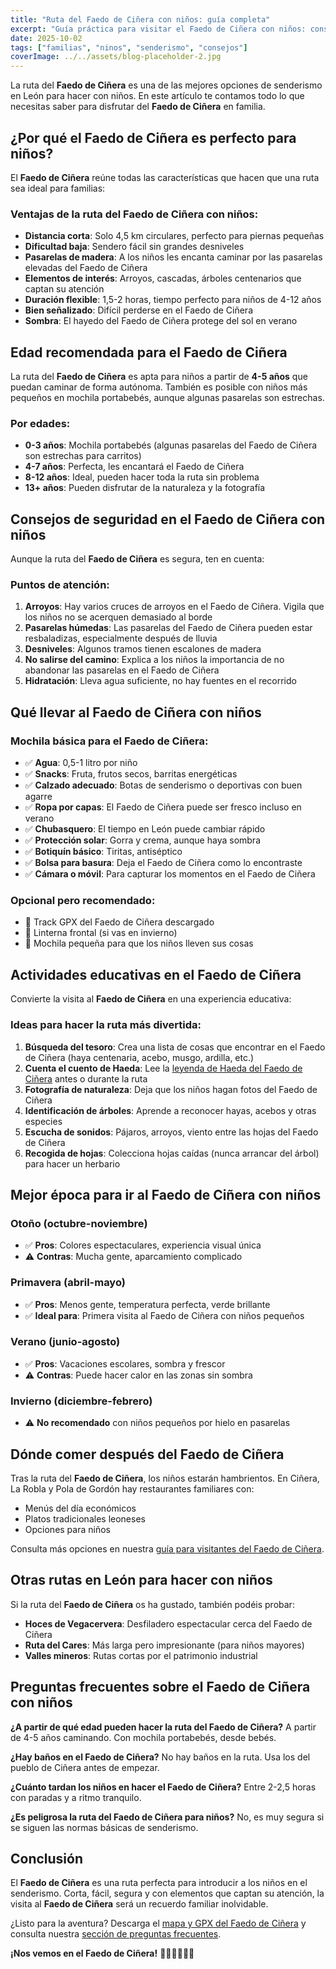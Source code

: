 ```yaml
---
title: "Ruta del Faedo de Ciñera con niños: guía completa"
excerpt: "Guía práctica para visitar el Faedo de Ciñera con niños: consejos de seguridad, qué llevar, actividades educativas y cómo hacer que la ruta sea divertida para toda la familia."
date: 2025-10-02
tags: ["familias", "ninos", "senderismo", "consejos"]
coverImage: ../../assets/blog-placeholder-2.jpg
---
```


La ruta del **Faedo de Ciñera** es una de las mejores opciones de senderismo en León para hacer con niños. En este artículo te contamos todo lo que necesitas saber para disfrutar del **Faedo de Ciñera** en familia.

## ¿Por qué el Faedo de Ciñera es perfecto para niños?

El **Faedo de Ciñera** reúne todas las características que hacen que una ruta sea ideal para familias:

### Ventajas de la ruta del Faedo de Ciñera con niños:

- **Distancia corta**: Solo 4,5 km circulares, perfecto para piernas pequeñas
- **Dificultad baja**: Sendero fácil sin grandes desniveles
- **Pasarelas de madera**: A los niños les encanta caminar por las pasarelas elevadas del Faedo de Ciñera
- **Elementos de interés**: Arroyos, cascadas, árboles centenarios que captan su atención
- **Duración flexible**: 1,5-2 horas, tiempo perfecto para niños de 4-12 años
- **Bien señalizado**: Difícil perderse en el Faedo de Ciñera
- **Sombra**: El hayedo del Faedo de Ciñera protege del sol en verano

## Edad recomendada para el Faedo de Ciñera

La ruta del **Faedo de Ciñera** es apta para niños a partir de **4-5 años** que puedan caminar de forma autónoma. También es posible con niños más pequeños en mochila portabebés, aunque algunas pasarelas son estrechas.

### Por edades:

- **0-3 años**: Mochila portabebés (algunas pasarelas del Faedo de Ciñera son estrechas para carritos)
- **4-7 años**: Perfecta, les encantará el Faedo de Ciñera
- **8-12 años**: Ideal, pueden hacer toda la ruta sin problema
- **13+ años**: Pueden disfrutar de la naturaleza y la fotografía

## Consejos de seguridad en el Faedo de Ciñera con niños

Aunque la ruta del **Faedo de Ciñera** es segura, ten en cuenta:

### Puntos de atención:

1. **Arroyos**: Hay varios cruces de arroyos en el Faedo de Ciñera. Vigila que los niños no se acerquen demasiado al borde
2. **Pasarelas húmedas**: Las pasarelas del Faedo de Ciñera pueden estar resbaladizas, especialmente después de lluvia
3. **Desniveles**: Algunos tramos tienen escalones de madera
4. **No salirse del camino**: Explica a los niños la importancia de no abandonar las pasarelas en el Faedo de Ciñera
5. **Hidratación**: Lleva agua suficiente, no hay fuentes en el recorrido

## Qué llevar al Faedo de Ciñera con niños

### Mochila básica para el Faedo de Ciñera:

- ✅ **Agua**: 0,5-1 litro por niño
- ✅ **Snacks**: Fruta, frutos secos, barritas energéticas
- ✅ **Calzado adecuado**: Botas de senderismo o deportivas con buen agarre
- ✅ **Ropa por capas**: El Faedo de Ciñera puede ser fresco incluso en verano
- ✅ **Chubasquero**: El tiempo en León puede cambiar rápido
- ✅ **Protección solar**: Gorra y crema, aunque haya sombra
- ✅ **Botiquín básico**: Tiritas, antiséptico
- ✅ **Bolsa para basura**: Deja el Faedo de Ciñera como lo encontraste
- ✅ **Cámara o móvil**: Para capturar los momentos en el Faedo de Ciñera

### Opcional pero recomendado:

- 📱 Track GPX del Faedo de Ciñera descargado
- 🔦 Linterna frontal (si vas en invierno)
- 🎒 Mochila pequeña para que los niños lleven sus cosas

## Actividades educativas en el Faedo de Ciñera

Convierte la visita al **Faedo de Ciñera** en una experiencia educativa:

### Ideas para hacer la ruta más divertida:

1. **Búsqueda del tesoro**: Crea una lista de cosas que encontrar en el Faedo de Ciñera (haya centenaria, acebo, musgo, ardilla, etc.)
2. **Cuenta el cuento de Haeda**: Lee la [leyenda de Haeda del Faedo de Ciñera](/haeda) antes o durante la ruta
3. **Fotografía de naturaleza**: Deja que los niños hagan fotos del Faedo de Ciñera
4. **Identificación de árboles**: Aprende a reconocer hayas, acebos y otras especies
5. **Escucha de sonidos**: Pájaros, arroyos, viento entre las hojas del Faedo de Ciñera
6. **Recogida de hojas**: Colecciona hojas caídas (nunca arrancar del árbol) para hacer un herbario

## Mejor época para ir al Faedo de Ciñera con niños

### Otoño (octubre-noviembre)
- ✅ **Pros**: Colores espectaculares, experiencia visual única
- ⚠️ **Contras**: Mucha gente, aparcamiento complicado

### Primavera (abril-mayo)
- ✅ **Pros**: Menos gente, temperatura perfecta, verde brillante
- ✅ **Ideal para**: Primera visita al Faedo de Ciñera con niños pequeños

### Verano (junio-agosto)
- ✅ **Pros**: Vacaciones escolares, sombra y frescor
- ⚠️ **Contras**: Puede hacer calor en las zonas sin sombra

### Invierno (diciembre-febrero)
- ⚠️ **No recomendado** con niños pequeños por hielo en pasarelas

## Dónde comer después del Faedo de Ciñera

Tras la ruta del **Faedo de Ciñera**, los niños estarán hambrientos. En Ciñera, La Robla y Pola de Gordón hay restaurantes familiares con:

- Menús del día económicos
- Platos tradicionales leoneses
- Opciones para niños

Consulta más opciones en nuestra [guía para visitantes del Faedo de Ciñera](/guia-visitantes).

## Otras rutas en León para hacer con niños

Si la ruta del **Faedo de Ciñera** os ha gustado, también podéis probar:

- **Hoces de Vegacervera**: Desfiladero espectacular cerca del Faedo de Ciñera
- **Ruta del Cares**: Más larga pero impresionante (para niños mayores)
- **Valles mineros**: Rutas cortas por el patrimonio industrial

## Preguntas frecuentes sobre el Faedo de Ciñera con niños

**¿A partir de qué edad pueden hacer la ruta del Faedo de Ciñera?**
A partir de 4-5 años caminando. Con mochila portabebés, desde bebés.

**¿Hay baños en el Faedo de Ciñera?**
No hay baños en la ruta. Usa los del pueblo de Ciñera antes de empezar.

**¿Cuánto tardan los niños en hacer el Faedo de Ciñera?**
Entre 2-2,5 horas con paradas y a ritmo tranquilo.

**¿Es peligrosa la ruta del Faedo de Ciñera para niños?**
No, es muy segura si se siguen las normas básicas de senderismo.

## Conclusión

El **Faedo de Ciñera** es una ruta perfecta para introducir a los niños en el senderismo. Corta, fácil, segura y con elementos que captan su atención, la visita al **Faedo de Ciñera** será un recuerdo familiar inolvidable.

¿Listo para la aventura? Descarga el [mapa y GPX del Faedo de Ciñera](/ruta/faedo-de-cinera) y consulta nuestra [sección de preguntas frecuentes](/faq).

**¡Nos vemos en el Faedo de Ciñera!** 🥾🌳👨‍👩‍👧‍👦
